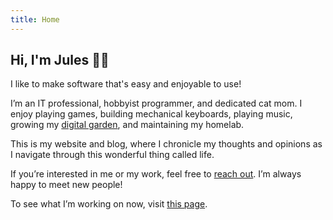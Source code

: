 ```yaml
---
title: Home
---
```


## Hi, I'm Jules 👋🏽

I like to make software that's easy and enjoyable to use!

I’m an IT professional, hobbyist programmer, and dedicated cat mom. I enjoy playing games, building mechanical keyboards, playing music, growing my [digital garden](https://wiki.julianneadams.dev), and maintaining my homelab.

This is my website and blog, where I chronicle my thoughts and opinions as I navigate through this wonderful thing called life.

If you’re interested in me or my work, feel free to [reach out](https://links.julianneadams.dev). I’m always happy to meet new people!

To see what I’m working on now, visit [this page](https://julianneadams.dev/now).
